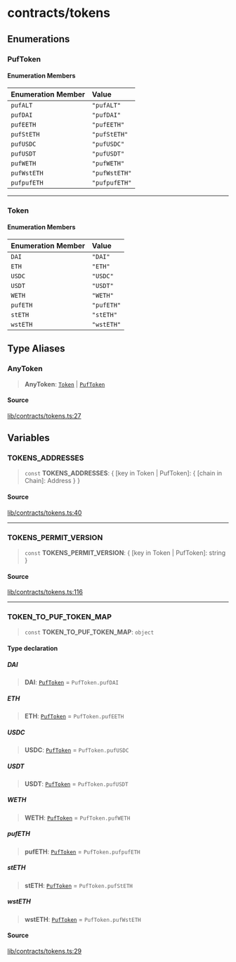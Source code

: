 # contracts/tokens

## Enumerations

### PufToken

#### Enumeration Members

| Enumeration Member | Value |
| :------ | :------ |
| `pufALT` | `"pufALT"` |
| `pufDAI` | `"pufDAI"` |
| `pufEETH` | `"pufEETH"` |
| `pufStETH` | `"pufStETH"` |
| `pufUSDC` | `"pufUSDC"` |
| `pufUSDT` | `"pufUSDT"` |
| `pufWETH` | `"pufWETH"` |
| `pufWstETH` | `"pufWstETH"` |
| `pufpufETH` | `"pufpufETH"` |

***

### Token

#### Enumeration Members

| Enumeration Member | Value |
| :------ | :------ |
| `DAI` | `"DAI"` |
| `ETH` | `"ETH"` |
| `USDC` | `"USDC"` |
| `USDT` | `"USDT"` |
| `WETH` | `"WETH"` |
| `pufETH` | `"pufETH"` |
| `stETH` | `"stETH"` |
| `wstETH` | `"wstETH"` |

## Type Aliases

### AnyToken

> **AnyToken**: [`Token`](tokens.md#token) \| [`PufToken`](tokens.md#puftoken)

#### Source

[lib/contracts/tokens.ts:27](https://github.com/PufferFinance/puffer-sdk/blob/39340937ae31056b8c2916027e171b355c2065cc/lib/contracts/tokens.ts#L27)

## Variables

### TOKENS\_ADDRESSES

> `const` **TOKENS\_ADDRESSES**: \{ \[key in Token \| PufToken\]: \{ \[chain in Chain\]: Address \} \}

#### Source

[lib/contracts/tokens.ts:40](https://github.com/PufferFinance/puffer-sdk/blob/39340937ae31056b8c2916027e171b355c2065cc/lib/contracts/tokens.ts#L40)

***

### TOKENS\_PERMIT\_VERSION

> `const` **TOKENS\_PERMIT\_VERSION**: \{ \[key in Token \| PufToken\]: string \}

#### Source

[lib/contracts/tokens.ts:116](https://github.com/PufferFinance/puffer-sdk/blob/39340937ae31056b8c2916027e171b355c2065cc/lib/contracts/tokens.ts#L116)

***

### TOKEN\_TO\_PUF\_TOKEN\_MAP

> `const` **TOKEN\_TO\_PUF\_TOKEN\_MAP**: `object`

#### Type declaration

##### DAI

> **DAI**: [`PufToken`](tokens.md#puftoken) = `PufToken.pufDAI`

##### ETH

> **ETH**: [`PufToken`](tokens.md#puftoken) = `PufToken.pufEETH`

##### USDC

> **USDC**: [`PufToken`](tokens.md#puftoken) = `PufToken.pufUSDC`

##### USDT

> **USDT**: [`PufToken`](tokens.md#puftoken) = `PufToken.pufUSDT`

##### WETH

> **WETH**: [`PufToken`](tokens.md#puftoken) = `PufToken.pufWETH`

##### pufETH

> **pufETH**: [`PufToken`](tokens.md#puftoken) = `PufToken.pufpufETH`

##### stETH

> **stETH**: [`PufToken`](tokens.md#puftoken) = `PufToken.pufStETH`

##### wstETH

> **wstETH**: [`PufToken`](tokens.md#puftoken) = `PufToken.pufWstETH`

#### Source

[lib/contracts/tokens.ts:29](https://github.com/PufferFinance/puffer-sdk/blob/39340937ae31056b8c2916027e171b355c2065cc/lib/contracts/tokens.ts#L29)
